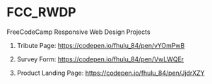 # FCC_RWDP
FreeCodeCamp Responsive Web Design Projects

1. Tribute Page: https://codepen.io/fhulu_84/pen/vYOmPwB

2. Survey Form: https://codepen.io/fhulu_84/pen/VwLWQEr

3. Product Landing Page: https://codepen.io/fhulu_84/pen/JjdrXZY
